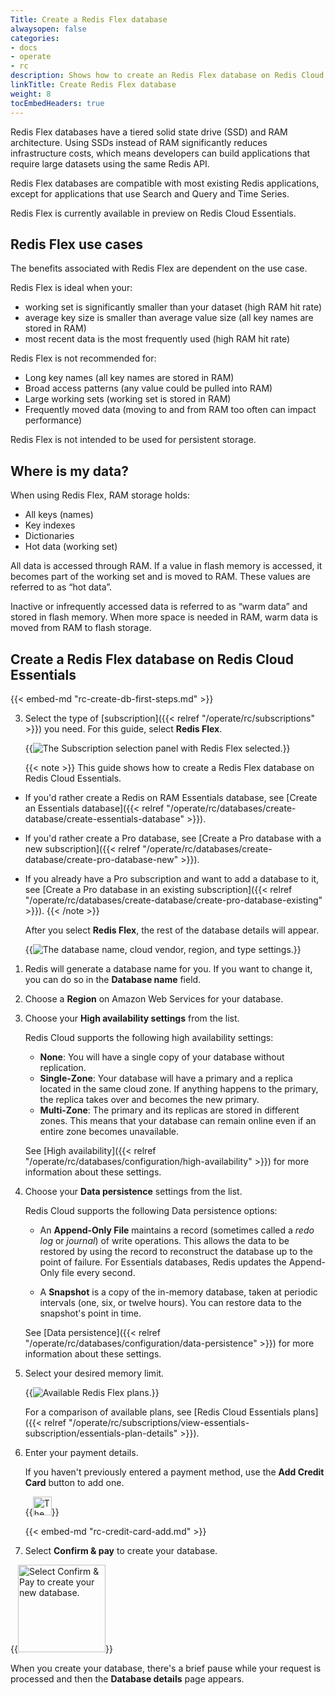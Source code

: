 ```yaml
---
Title: Create a Redis Flex database
alwaysopen: false
categories:
- docs
- operate
- rc
description: Shows how to create an Redis Flex database on Redis Cloud and describes the best use cases for Redis Flex. 
linkTitle: Create Redis Flex database
weight: 8
tocEmbedHeaders: true
---
```


Redis Flex databases have a tiered solid state drive (SSD) and RAM architecture. Using SSDs instead of RAM significantly reduces infrastructure costs, which means developers can build applications that require large datasets using the same Redis API.

Redis Flex databases are compatible with most existing Redis applications, except for applications that use Search and Query and Time Series.

Redis Flex is currently available in preview on Redis Cloud Essentials. 

## Redis Flex use cases

The benefits associated with Redis Flex are dependent on the use case.

Redis Flex is ideal when your:

- working set is significantly smaller than your dataset (high RAM hit rate)
- average key size is smaller than average value size (all key names are stored in RAM)
- most recent data is the most frequently used (high RAM hit rate)

Redis Flex is not recommended for:

- Long key names (all key names are stored in RAM)
- Broad access patterns (any value could be pulled into RAM)
- Large working sets (working set is stored in RAM)
- Frequently moved data (moving to and from RAM too often can impact performance)

Redis Flex is not intended to be used for persistent storage.

## Where is my data?

When using Redis Flex, RAM storage holds:
- All keys (names)
- Key indexes
- Dictionaries
- Hot data (working set)

All data is accessed through RAM. If a value in flash memory is accessed, it becomes part of the working set and is moved to RAM. These values are referred to as “hot data”.

Inactive or infrequently accessed data is referred to as “warm data” and stored in flash memory. When more space is needed in RAM, warm data is moved from RAM to flash storage.

## Create a Redis Flex database on Redis Cloud Essentials

{{< embed-md "rc-create-db-first-steps.md" >}} 

3. Select the type of [subscription]({{< relref "/operate/rc/subscriptions" >}}) you need. For this guide, select **Redis Flex**.

    {{<image filename="images/rc/create-database-subscription-flex.png" alt="The Subscription selection panel with Redis Flex selected.">}}

    {{< note >}}
This guide shows how to create a Redis Flex database on Redis Cloud Essentials.
- If you'd rather create a Redis on RAM Essentials database, see [Create an Essentials database]({{< relref "/operate/rc/databases/create-database/create-essentials-database" >}}).
- If you'd rather create a Pro database, see [Create a Pro database with a new subscription]({{< relref "/operate/rc/databases/create-database/create-pro-database-new" >}}).
- If you already have a Pro subscription and want to add a database to it, see [Create a Pro database in an existing subscription]({{< relref "/operate/rc/databases/create-database/create-pro-database-existing" >}}).
    {{< /note >}}
    
    After you select **Redis Flex**, the rest of the database details will appear.

    {{<image filename="images/rc/create-database-essentials-cloud-vendor.png" alt="The database name, cloud vendor, region, and type settings.">}}

1. Redis will generate a database name for you. If you want to change it, you can do so in the **Database name** field.  

1. Choose a **Region** on Amazon Web Services for your database.

1. Choose your **High availability settings** from the list. 

    Redis Cloud supports the following high availability settings:

    - **None**: You will have a single copy of your database without replication.
    - **Single-Zone**: Your database will have a primary and a replica located in the same cloud zone. If anything happens to the primary, the replica takes over and becomes the new primary.
    - **Multi-Zone**: The primary and its replicas are stored in different zones. This means that your database can remain online even if an entire zone becomes unavailable.

    See [High availability]({{< relref "/operate/rc/databases/configuration/high-availability" >}}) for more information about these settings.

1. Choose your **Data persistence** settings from the list.

    Redis Cloud supports the following Data persistence options:

    - An **Append-Only File** maintains a record (sometimes called a _redo log_ or _journal_) of write operations.  This allows the data to be restored by using the record to reconstruct the database up to the point of failure. For Essentials databases, Redis updates the Append-Only file every second.

    - A **Snapshot** is a copy of the in-memory database, taken at periodic intervals (one, six, or twelve hours). You can restore data to the snapshot's point in time. 
    
    See [Data persistence]({{< relref "/operate/rc/databases/configuration/data-persistence" >}}) for more information about these settings.
    
1. Select your desired memory limit. 

    {{<image filename="images/rc/subscription-new-flex-tiers.png" alt="Available Redis Flex plans." >}}

    For a comparison of available plans, see [Redis Cloud Essentials plans]({{< relref "/operate/rc/subscriptions/view-essentials-subscription/essentials-plan-details" >}}).

1.  Enter your payment details.

    If you haven't previously entered a payment method, use the **Add Credit Card** button to add one.

    {{<image filename="images/rc/icon-add.png" width="30px" alt="The Add credit card icon." >}}

    {{< embed-md "rc-credit-card-add.md" >}}

1. Select **Confirm & pay** to create your database.

{{<image filename="images/rc/button-create-db-confirm-pay.png" width="140px" alt="Select Confirm & Pay to create your new database." >}}

When you create your database, there's a brief pause while your request is processed and then the **Database details** page appears.

